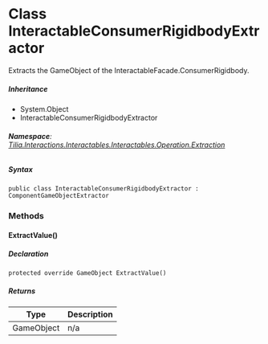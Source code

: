 # Class InteractableConsumerRigidbodyExtractor

Extracts the GameObject of the InteractableFacade.ConsumerRigidbody.

##### Inheritance

* System.Object
* InteractableConsumerRigidbodyExtractor

###### **Namespace**: [Tilia.Interactions.Interactables.Interactables.Operation.Extraction]

##### Syntax

```
public class InteractableConsumerRigidbodyExtractor : ComponentGameObjectExtractor
```

### Methods

#### ExtractValue()

##### Declaration

```
protected override GameObject ExtractValue()
```

##### Returns

| Type | Description |
| --- | --- |
| GameObject | n/a |

[Tilia.Interactions.Interactables.Interactables.Operation.Extraction]: README.md